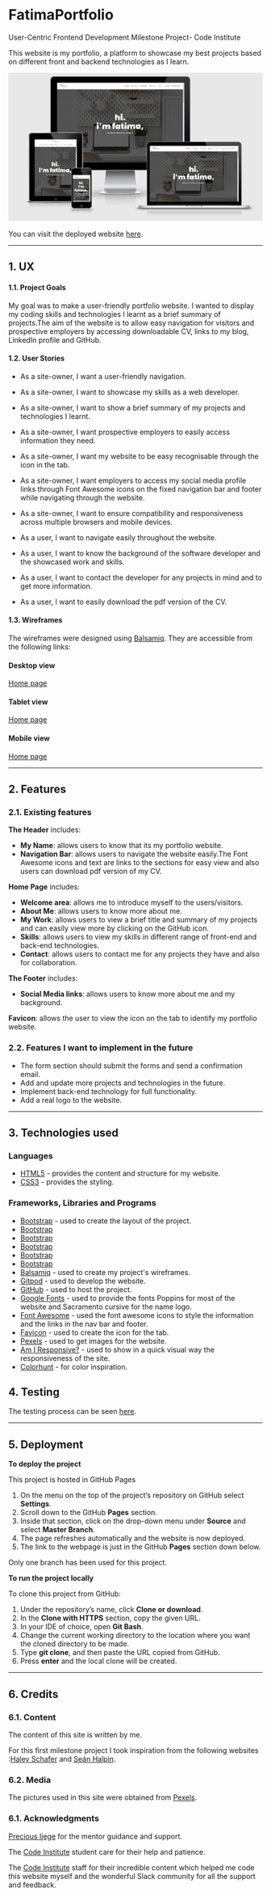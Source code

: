 # FatimaPortfolio
User-Centric Frontend Development Milestone Project- Code Institute


This website is my portfolio, a platform to showcase my best projects based on different front and backend technologies as I learn.

![Am-I-Responsive](testingfiles/amiresponsive.png)

You can visit the deployed website [here](https://fatimascoding2020.github.io/FatimaPortfolio/).

---

## 1. UX

#### 1.1. Project Goals

My goal was to make a user-friendly portfolio website. I wanted to display my coding skills and technologies I learnt as a brief summary of projects.The aim of the website is to allow easy navigation for visitors and prospective employers by accessing downloadable CV, links to my blog, LinkedIn profile and GitHub.


#### 1.2. User Stories

- As a site-owner, I want a user-friendly navigation.
- As a site-owner, I want to showcase my skills as a web developer.
- As a site-owner, I want to show a brief summary of my projects and technologies I learnt.
- As a site-owner, I want prospective employers to easily access information they need.
- As a site-owner, I want my website to be easy recognisable through the icon in the tab. 
- As a site-owner, I want employers to access my social media profile links through Font Awesome icons on the fixed navigation bar and footer while navigating through the website.
- As a site-owner, I want to ensure compatibility and responsiveness across multiple browsers and mobile devices.

- As a user, I want to navigate easily throughout the website.
- As a user, I want to know the background of the software developer and the showcased work and skills.
- As a user, I want to contact the developer for any projects in mind and to get more information.
- As a user, I want to easily download the pdf version of the CV.

#### 1.3. Wireframes
The wireframes were designed using [Balsamiq](https://balsamiq.com/). They are accessible from the following links:

#### Desktop view
[Home page](wireframes/Desktop-view/desktop-view.png) 
#### Tablet view
[Home page](wireframes/Tablet-view/Tablet-view.png) 
#### Mobile view
[Home page](wireframes/Mobile-view/Mobile-view.png) 


---


## 2. Features

### 2.1. Existing features

**The Header** includes:

- **My Name**: allows users to know that its my portfolio website.
- **Navigation Bar**: allows users to navigate the website easily.The Font Awesome icons and text are links to the sections for easy view and also users can download pdf version of my CV.


**Home Page** includes:

- **Welcome area**: allows me to introduce myself to the users/visitors.
- **About Me**: allows users to know more about me.
- **My Work**: allows users to view a brief title and summary of my projects and can easily view more by clicking on the GitHub icon.
- **Skills**: allows users to view my skills in different range of front-end and back-end technologies.
- **Contact**: allows users to contact me for any projects they have and also for collaboration.


**The Footer** includes:

- **Social Media links**: allows users to know more about me and my background.


**Favicon**: allows the user to view the icon on the tab to identify my portfolio website.

### 2.2. Features I want to implement in the future

- The form section should submit the forms and send a confirmation email.
- Add and update more projects and technologies in the future.
- Implement back-end technology for full functionality.
- Add a real logo to the website.


---

## 3. Technologies used

### Languages
- [HTML5](https://www.w3schools.com/html/) - provides the content and structure for my website.
- [CSS3](https://developer.mozilla.org/en-US/docs/Web/CSS) - provides the styling.

### Frameworks, Libraries and Programs
- [Bootstrap](https://getbootstrap.com/) - used to create the layout of the project.
- [Bootstrap](https://stackpath.bootstrapcdn.com/bootstrap/4.5.2/css/bootstrap.min.css)
- [Bootstrap](https://maxcdn.bootstrapcdn.com/font-awesome/4.7.0/css/font-awesome.min.css)
- [Bootstrap](https://cdnjs.cloudflare.com/ajax/libs/hover.css/2.1.1/css/hover-min.css)
- [Bootstrap](https://code.jquery.com/jquery-3.5.1.min.js)
- [Bootstrap](https://maxcdn.bootstrapcdn.com/bootstrap/3.3.7/js/bootstrap.min.js)
- [Balsamiq](https://balsamiq.com/) - used to create my project's wireframes.
- [Gitpod](https://gitpod.io/) - used to develop the website.
- [GitHub](https://github.com/) - used to host the project.
- [Google Fonts](https://fonts.google.com/) - used to provide the fonts Poppins for most of the website and Sacramento cursive for the name logo.
- [Font Awesome](https://fontawesome.com/) - used the font awesome icons to style the information and the links in the nav bar and footer.
- [Favicon](https://www.favicon-generator.org//) - used to create the icon for the tab.
- [Pexels](https://www.pexels.com/) - used to get images for the website.
- [Am I Responsive?](http://ami.responsivedesign.is/) - used to show in a quick visual way the responsiveness of the site.
- [Colorhunt](https://colorhunt.co/palette/42191) - for color inspiration.



## 4. Testing

The testing process can be seen [here](TESTING.md).

---

## 5. Deployment

**To deploy the project**

This project is hosted in GitHub Pages

1. On the menu on the top of the project’s repository on GitHub select **Settings**.
2. Scroll down to the GitHub **Pages** section.
3. Inside that section, click on the drop-down menu under **Source** and select **Master Branch**.
4. The page refreshes automatically and the website is now deployed.
5. The link to the webpage is just in the GitHub **Pages** section down below.

Only one branch has been used for this project.

**To run the project locally**

To clone this project from GitHub:

1. Under the repository’s name, click **Clone or download**.
2. In the **Clone with HTTPS** section, copy the given URL.
3. In your IDE of choice, open **Git Bash**.
4. Change the current working directory to the location where you want the cloned directory to be made.
5. Type **git clone**, and then paste the URL copied from GitHub.
6. Press **enter** and the local clone will be created.

---

## 6. Credits

### 6.1. Content
The content of this site is written by me. 

For this first milestone project I took inspiration from the following websites :[Haley Schafer](https://www.haleyschafer.com/) and [Seán Halpin](https://www.seanhalpin.io/).

### 6.2. Media

The pictures used in this site were obtained from [Pexels](https://www.pexels.com/).

### 6.1. Acknowledgments

[Precious Ijege](https://www.linkedin.com/in/precious-ijege-908a00168/?originalSubdomain=ng) for the mentor guidance and support.

The [Code Institute](https://codeinstitute.net/) student care for their help and patience.

The [Code Institute](https://codeinstitute.net/) staff for their incredible content which helped me code this website myself and the wonderful Slack community for all the support and feedback.


